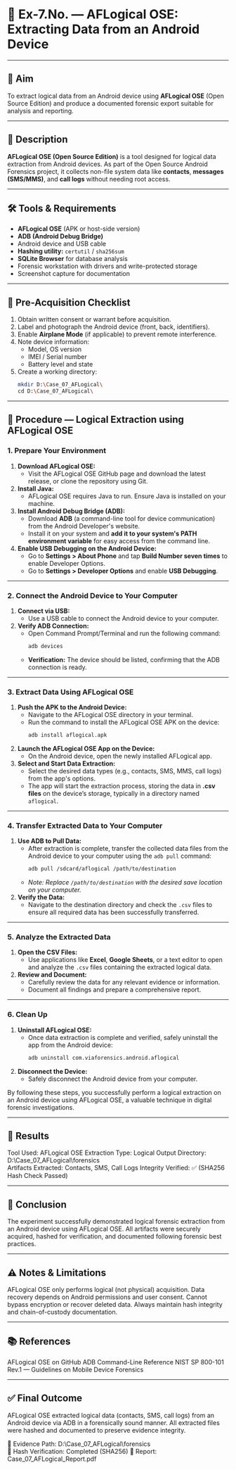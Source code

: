 # 🧪 Ex-7.No. — AFLogical OSE: Extracting Data from an Android Device

---

## 🎯 Aim
To extract logical data from an Android device using **AFLogical OSE** (Open Source Edition) and produce a documented forensic export suitable for analysis and reporting.

---

## 📖 Description
**AFLogical OSE (Open Source Edition)** is a tool designed for logical data extraction from Android devices. As part of the Open Source Android Forensics project, it collects non-file system data like **contacts**, **messages (SMS/MMS)**, and **call logs** without needing root access.

---

## 🛠️ Tools & Requirements
- **AFLogical OSE** (APK or host-side version)
- **ADB (Android Debug Bridge)**
- Android device and USB cable
- **Hashing utility:** `certutil` / `sha256sum`
- **SQLite Browser** for database analysis
- Forensic workstation with drivers and write-protected storage
- Screenshot capture for documentation

---

## 📝 Pre-Acquisition Checklist
1. Obtain written consent or warrant before acquisition.  
2. Label and photograph the Android device (front, back, identifiers).  
3. Enable **Airplane Mode** (if applicable) to prevent remote interference.  
4. Note device information:
   - Model, OS version  
   - IMEI / Serial number  
   - Battery level and state  
5. Create a working directory:
   ```bash
   mkdir D:\Case_07_AFLogical\
   cd D:\Case_07_AFLogical\

---

## 🧩 Procedure — Logical Extraction using AFLogical OSE

### 1. Prepare Your Environment

1.  **Download AFLogical OSE:**
    * Visit the AFLogical OSE GitHub page and download the latest release, or clone the repository using Git.
2.  **Install Java:**
    * AFLogical OSE requires Java to run. Ensure Java is installed on your machine.
3.  **Install Android Debug Bridge (ADB):**
    * Download **ADB** (a command-line tool for device communication) from the Android Developer's website.
    * Install it on your system and **add it to your system's PATH environment variable** for easy access from the command line.
4.  **Enable USB Debugging on the Android Device:**
    * Go to **Settings > About Phone** and tap **Build Number seven times** to enable Developer Options.
    * Go to **Settings > Developer Options** and enable **USB Debugging**.

---

### 2. Connect the Android Device to Your Computer

1.  **Connect via USB:**
    * Use a USB cable to connect the Android device to your computer.
2.  **Verify ADB Connection:**
    * Open Command Prompt/Terminal and run the following command:
        ```bash
        adb devices
        ```
    * **Verification:** The device should be listed, confirming that the ADB connection is ready.

---

### 3. Extract Data Using AFLogical OSE

1.  **Push the APK to the Android Device:**
    * Navigate to the AFLogical OSE directory in your terminal.
    * Run the command to install the AFLogical OSE APK on the device:
        ```bash
        adb install aflogical.apk
        ```
2.  **Launch the AFLogical OSE App on the Device:**
    * On the Android device, open the newly installed AFLogical app.
3.  **Select and Start Data Extraction:**
    * Select the desired data types (e.g., contacts, SMS, MMS, call logs) from the app's options.
    * The app will start the extraction process, storing the data in **.csv files** on the device’s storage, typically in a directory named `aflogical`.

---

### 4. Transfer Extracted Data to Your Computer

1.  **Use ADB to Pull Data:**
    * After extraction is complete, transfer the collected data files from the Android device to your computer using the `adb pull` command:
        ```bash
        adb pull /sdcard/aflogical /path/to/destination
        ```
    * *Note: Replace `/path/to/destination` with the desired save location on your computer.*
2.  **Verify the Data:**
    * Navigate to the destination directory and check the `.csv` files to ensure all required data has been successfully transferred.

---

### 5. Analyze the Extracted Data

1.  **Open the CSV Files:**
    * Use applications like **Excel**, **Google Sheets**, or a text editor to open and analyze the `.csv` files containing the extracted logical data.
2.  **Review and Document:**
    * Carefully review the data for any relevant evidence or information.
    * Document all findings and prepare a comprehensive report.

---

### 6. Clean Up

1.  **Uninstall AFLogical OSE:**
    * Once data extraction is complete and verified, safely uninstall the app from the Android device:
        ```bash
        adb uninstall com.viaforensics.android.aflogical
        ```
2.  **Disconnect the Device:**
    * Safely disconnect the Android device from your computer.

By following these steps, you successfully perform a logical extraction on an Android device using AFLogical OSE, a valuable technique in digital forensic investigations.

---

## 🧾 Results

Tool Used: AFLogical OSE
Extraction Type: Logical
Output Directory: D:\Case_07_AFLogical\forensics\
Artifacts Extracted: Contacts, SMS, Call Logs
Integrity Verified: ✅ (SHA256 Hash Check Passed)

---

## 🧠 Conclusion

The experiment successfully demonstrated logical forensic extraction from an Android device using AFLogical OSE.
All artifacts were securely acquired, hashed for verification, and documented following forensic best practices.

---

## ⚠️ Notes & Limitations

AFLogical OSE only performs logical (not physical) acquisition.
Data recovery depends on Android permissions and user consent.
Cannot bypass encryption or recover deleted data.
Always maintain hash integrity and chain-of-custody documentation.

---

## 📚 References

AFLogical OSE on GitHub
ADB Command-Line Reference
NIST SP 800-101 Rev.1 — Guidelines on Mobile Device Forensics

---

## ✅ Final Outcome

AFLogical OSE extracted logical data (contacts, SMS, call logs) from an Android device via ADB in a forensically sound manner.
All extracted files were hashed and documented to preserve evidence integrity.

📁 Evidence Path: D:\Case_07_AFLogical\forensics\
🔐 Hash Verification: Completed (SHA256)
🧾 Report: Case_07_AFLogical_Report.pdf
